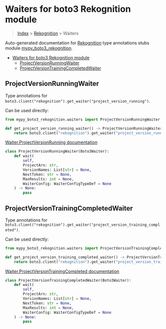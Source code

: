 # Waiters for boto3 Rekognition module

> [Index](../index.md) > [Rekognition](./index.md) > Waiters

Auto-generated documentation for [Rekognition](https://boto3.amazonaws.com/v1/documentation/api/latest/reference/services/rekognition.html#Rekognition)
type annotations stubs module [mypy_boto3_rekognition](https://pypi.org/project/mypy-boto3-rekognition/).

- [Waiters for boto3 Rekognition module](#waiters-for-boto3-rekognition-module)
  - [ProjectVersionRunningWaiter](#projectversionrunningwaiter)
  - [ProjectVersionTrainingCompletedWaiter](#projectversiontrainingcompletedwaiter)

## ProjectVersionRunningWaiter

Type annotations for `boto3.client("rekognition").get_waiter("project_version_running")`.

Can be used directly:

```python
from mypy_boto3_rekognition.waiters import ProjectVersionRunningWaiter

def get_project_version_running_waiter() -> ProjectVersionRunningWaiter:
    return boto3.client("rekognition").get_waiter("project_version_running")
```

[Waiter.ProjectVersionRunning documentation](https://boto3.amazonaws.com/v1/documentation/api/latest/reference/services/rekognition.html#Rekognition.Waiter.ProjectVersionRunning)

```python
class ProjectVersionRunningWaiter(Boto3Waiter):
    def wait(
        self,
        ProjectArn: str,
        VersionNames: List[str] = None,
        NextToken: str = None,
        MaxResults: int = None,
        WaiterConfig: WaiterConfigTypeDef = None
    ) -> None:
        pass
```
## ProjectVersionTrainingCompletedWaiter

Type annotations for `boto3.client("rekognition").get_waiter("project_version_training_completed")`.

Can be used directly:

```python
from mypy_boto3_rekognition.waiters import ProjectVersionTrainingCompletedWaiter

def get_project_version_training_completed_waiter() -> ProjectVersionTrainingCompletedWaiter:
    return boto3.client("rekognition").get_waiter("project_version_training_completed")
```

[Waiter.ProjectVersionTrainingCompleted documentation](https://boto3.amazonaws.com/v1/documentation/api/latest/reference/services/rekognition.html#Rekognition.Waiter.ProjectVersionTrainingCompleted)

```python
class ProjectVersionTrainingCompletedWaiter(Boto3Waiter):
    def wait(
        self,
        ProjectArn: str,
        VersionNames: List[str] = None,
        NextToken: str = None,
        MaxResults: int = None,
        WaiterConfig: WaiterConfigTypeDef = None
    ) -> None:
        pass
```